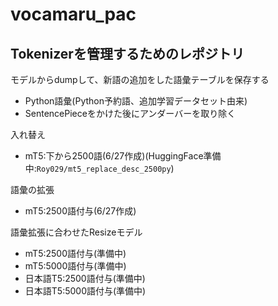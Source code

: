 # vocamaru_pac

## Tokenizerを管理するためのレポジトリ
モデルからdumpして、新語の追加をした語彙テーブルを保存する
- Python語彙(Python予約語、追加学習データセット由来) 
- SentencePieceをかけた後にアンダーバーを取り除く

入れ替え
- mT5:下から2500語(6/27作成)(HuggingFace準備中:`Roy029/mt5_replace_desc_2500py`)

語彙の拡張
- mT5:2500語付与(6/27作成)

語彙拡張に合わせたResizeモデル
- mT5:2500語付与(準備中)
- mT5:5000語付与(準備中)
- 日本語T5:2500語付与(準備中)
- 日本語T5:5000語付与(準備中)
